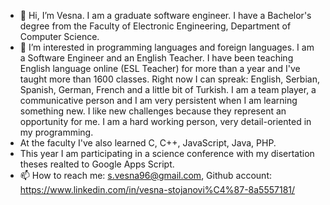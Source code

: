 - 👋 Hi, I’m Vesna. I am a graduate software engineer. I have a Bachelor's degree from the Faculty of Electronic Engineering, Department of Computer Science.
- 👀 I’m interested in programming languages and foreign languages. I am a Software Engineer and an English Teacher. I have been teaching English language online (ESL Teacher)
for more than a year and I've taught more than 1600 classes. 
Right now I can spreak: English, Serbian, Spanish, German, French and a little bit of Turkish. 
I am a team player, a communicative person and I am very persistent when I am learning something new.
I like new challenges because they represent an opportunity for me. I am a hard working person, very detail-oriented in my programming. 
- At the faculty I've also learned C, C++, JavaScript, Java, PHP.
- This year I am participating in a science conference with my disertation theses realted to Google Apps Script.
- 📫 How to reach me: s.vesna96@gmail.com, Github account: https://www.linkedin.com/in/vesna-stojanovi%C4%87-8a5557181/


